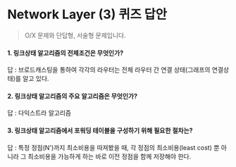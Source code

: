 # Network Layer (3) 퀴즈 답안

> O/X 문제와 단답형, 서술형 문제입니다.

#### 1. 링크상태 알고리즘의 전제조건은 무엇인가?

답 : 브로드캐스팅을 통하여 각각의 라우터는 전체 라우터 간 연결 상태(그래프의 연결상태)를 알고 있다.

#### 2. 링크상태 알고리즘의 주요 알고리즘은 무엇인가?

답 : 다익스트라 알고리즘

#### 3. 링크상태 알고리즘에서 포워딩 테이블을 구성하기 위해 필요한 절차는?

답 : 특정 정점(N')까지 최소비용을 따져봤을 때, 각 정점의 최소비용(least cost) 뿐 아니라 그 최소비용을 가능하게 하는 바로 이전 정점을 함께 저장해야 한다.
